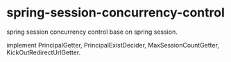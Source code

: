 # spring-session-concurrency-control
spring session concurrency control base on spring session.

implement PrincipalGetter, PrincipalExistDecider, MaxSessionCountGetter, KickOutRedirectUrlGetter.
